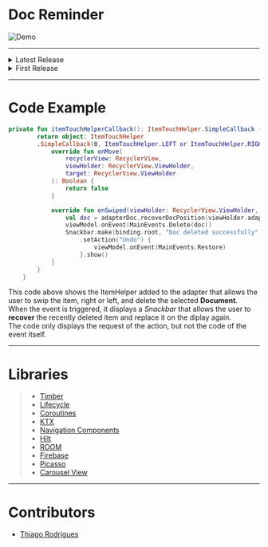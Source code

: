 <!-- # Title -->
# Doc Reminder 
  ![Demo](https://media.discordapp.net/attachments/655489748885831713/1063052342859157516/logo_DOC_REMINDER.png)

  ---

<details>
  <summary>Latest Release</summary>
  
  ---
    
  <!-- # Short Description -->

>- The user can add **Docs** with *images*, *title* and *expiration date* (if necessary), also allowing the user to save the files easily
>- The *images* can be added from the *gallery* or *camera*
>- It is possible to *update*, *delete* and *recover* any **Docs** easily

This application is a scope of an idea that it is not complex itself but it is pretty meaningful to me. It was the first idea that my wife and I had
when I started studying for become an **Android Developer**. \
The idea itself was a simple application that allows the user to create document registrations in his cellphone in order to link it's *expiration date* and
it's information, such as *title* and *images*. It will allow the users the storage **Docs** locally and remotely in order to keep those files safe and keep them as much as it is necessary,
and then have all this information together to easily access and avoid losing any own benefits. \
This is the first version updated from the scope previously released, with so much more details, complexity and power. Check it out! 


<!-- # Badges -->
<div style="display: inline_block"><br>
    <img height="30" width="40" src="https://cdn.jsdelivr.net/gh/devicons/devicon/icons/androidstudio/androidstudio-original.svg">
    <img height="30" width="40" src="https://cdn.jsdelivr.net/gh/devicons/devicon/icons/kotlin/kotlin-original.svg">
    <img height="30" width="40" src="https://cdn.jsdelivr.net/gh/devicons/devicon/icons/firebase/firebase-plain.svg">
    <img height="30" width="40" src="https://cdn.jsdelivr.net/gh/devicons/devicon/icons/git/git-original.svg">
    <img height="30" width="40" src="https://cdn.jsdelivr.net/gh/devicons/devicon/icons/github/github-original.svg">

</div>

---

# Tags

`Android Studio` `Kotlin` `Coroutines` `MVVM` `Room` `Hilt` `Clean Architecture`

---


# Demo

![](https://media.discordapp.net/attachments/655489748885831713/1063172863005315173/ezgif.com-gif-maker.gif)
>- The first time that the application is started, it will display the ˜how-to-use˜ tutorial to the user. Although, those slides are also available to access at any time when requested in the **Setings** screen

***
Create an account or login to access all the application properties

   Email and Password         |    Google     |  Facebook   |   Twitter    |   GitHub   
:---------------:|:---------------:|:---------------:|:---------------:|:---------------:
![](https://media.discordapp.net/attachments/655489748885831713/1063086644665794661/registeremailpassword.gif)  |   ![](https://media.discordapp.net/attachments/655489748885831713/1063086645508833280/registergoogle.gif)  |  ![](https://media.discordapp.net/attachments/655489748885831713/1063086645051658260/registerfacebook.gif)   |   ![](https://media.discordapp.net/attachments/655489748885831713/1063086645840199680/registertwitter.gif)  |   ![](https://media.discordapp.net/attachments/655489748885831713/1063086644292489236/registergithub.gif)

It can be used many different provides to allow user authentication, such as:
>- Email and Password
>- Google
>- Facebook
>- Twitter
>- GitHub

***
![](https://media.discordapp.net/attachments/655489748885831713/1063057530886029362/gifpermissions.gif)
>- The user is requested to accept permissions in the first the app is directed to the register a new **Doc** screen

***
Gallery | Camera
:-:|:-:
![](https://media.discordapp.net/attachments/655489748885831713/1063059595351830578/gifdocfromgallery.gif)  |  ![](https://media.discordapp.net/attachments/655489748885831713/1063059595708354620/gifdocfromcamera.gif)
>- Create new **Document** registries with images from the *gallery* or *camera*

***
Expired | Not Expired
:-:|:-:
<img height="200" width="100" src="https://media.discordapp.net/attachments/655489748885831713/1063060546108264499/Captura_de_Tela_2023-01-12_as_08.42.37.png">  |  <img height="200" width="100" src="https://media.discordapp.net/attachments/655489748885831713/1063060546552877126/Captura_de_Tela_2023-01-12_as_08.42.47.png">
>- **Docs** registered, when achieves it's *expiration date*, displays a different color to the user

***
![](https://media.discordapp.net/attachments/655489748885831713/1063063005073522688/giffunctionalities.gif)

The **Doc** item have different functionalities, such as:
>- Single click to *check* all the **Doc** information
>- Long click to *edit* the file, allowing the user to edit not only in the local database but, if also saved online, it updates it previous version or create a new one
>- Swipe to *delete* a **Doc** from the list, but also have the possibility to *restore* it to the list in case the user needs

***
![](https://media.discordapp.net/attachments/655489748885831713/1063088143621963857/ezgif.com-gif-maker.gif)
>- Easily recover any **Doc** from the web in any device when using the same account

***
![](https://media.discordapp.net/attachments/655489748885831713/1063090645650112592/ezgif.com-gif-maker.gif)
>- If you update a local **Doc** and choose to also save it online, it will be registered or updated online

***
![](https://media.discordapp.net/attachments/655489748885831713/1063092801627246602/ezgif.com-gif-maker.gif)
>- The application allows to be used for different users in the same device without sharing content between them, if you use a different account to sign in

***
![](https://media.discordapp.net/attachments/655489748885831713/1063181011715903619/ezgif.com-gif-maker.gif)
>- The application allows the user to *search* and *reorder* throught the list easily in order to any **Doc** be easily found at any time

***
![](https://media.discordapp.net/attachments/655489748885831713/1063095954158403655/ezgif.com-gif-maker-2.gif)
>- Whenever the user register a new **Doc** in the application and request notification (if permission allowed), the system will send a new notification 
to the device and display to the user that is there a new expired **Doc**

***
Local | Remote
:-:|:-:
![](https://media.discordapp.net/attachments/655489748885831713/1063068692784623647/giflocaldoc.gif) |  ![](https://media.discordapp.net/attachments/655489748885831713/1063068692352614401/gifremotedoc.gif)

***
Displays all the registered information from the registered **Doc**
>- When locally, displays the current files from the internal storage if it still exists
>- When remotely, displays the current files saved into [Google Firebase](https://firebase.google.com) and allows the user to display the image on web and recover it if necessary

***
Dark Mode         |    Clear All     |  Login and Logout  
:-------------------------:|:-------------------------:|:-------------------------:
![](https://media.discordapp.net/attachments/655489748885831713/1063071661768851546/gifdarktheme.gif)  |   ![](https://media.discordapp.net/attachments/655489748885831713/1063075570335891507/ezgif.com-gif-maker.gif)  |  ![](https://media.discordapp.net/attachments/655489748885831713/1063074488616489060/ezgif.com-gif-maker.gif)

The **Settings** screen allow the user to access many funcionalities, such as:
>- Dark Mode
>- Clear all information from local/remote database
>- Login/logout
>- Application statistics automatically displayed


---
  
  </details>

<details>
  <summary>First Release</summary>
  
  ---
  
  <!-- # Short Description -->

>- The user can add **Documents** with *images*, *title* and *validity*
>- The *images* can be added from the *gallery* or *camera*
>- It is possible to *delete* and *recover* any **Document** easily

This application is a scope of an idea that it is not complex itself but it is pretty meaningful to me. It was the first idea that my wife and I had
when I started studying for become an **Android Developer**. \
The idea itself was a simple application that allows the user to create document registrations in his cellphone in order to link it's validity and
it's image. It would allow any user to match, for example, one document that have 2 years validity purchase and you will have it saved locally (with further improvements in the cloud),
and then have all this information together ti easily access and avoid losing any own benefits. \
This application, as I said is a scoupe and I intend to improve it properly with time. 


<!-- # Badges -->
<div style="display: inline_block"><br>
    <img height="30" width="40" src="https://cdn.jsdelivr.net/gh/devicons/devicon/icons/androidstudio/androidstudio-original.svg">
    <img height="30" width="40" src="https://cdn.jsdelivr.net/gh/devicons/devicon/icons/kotlin/kotlin-original.svg">
</div>

---

# Tags

`Android Studio` `Kotlin` `Coroutines` `MVVM` `Room` `Hilt` `Clean Architecture`

---


# Demo

![](https://media.discordapp.net/attachments/655489748885831713/1054750389779578950/1.gif)
>- The user is requested to accept permissions in the first the app is directed to the register a new document interface


Gallery | Camera
:-:|:-:
![](https://media.discordapp.net/attachments/655489748885831713/1054750393361502289/2.gif)  |  ![](https://media.discordapp.net/attachments/655489748885831713/1054750392648474633/3.gif)
>- Create new **Document** registries with images from the *gallery* or *camera*


![](https://media.discordapp.net/attachments/655489748885831713/1054750391847358554/4.gif)


<img height="200" width="450" src="https://media.discordapp.net/attachments/655489748885831713/1054754901546250280/2.png">    <img height="200" width="450" src="https://media.discordapp.net/attachments/655489748885831713/1054754902099890256/1.png">
>- **Documents** registered, when validity expires, displays a different color to the user

![](https://media.discordapp.net/attachments/655489748885831713/1054750391281131620/5.gif)
>- Easily *delete* a **Document**, but also have the possibility to *recover* it for a few seconds

![](https://media.discordapp.net/attachments/655489748885831713/1054750390354186370/6.gif)
>- Displays all the registered images from the **Document** and it's *validity* with a simple touch


---


</details>

---

# Code Example
```kotlin
private fun itemTouchHelperCallback(): ItemTouchHelper.SimpleCallback {
        return object: ItemTouchHelper
        .SimpleCallback(0, ItemTouchHelper.LEFT or ItemTouchHelper.RIGHT) {
            override fun onMove(
                recyclerView: RecyclerView,
                viewHolder: RecyclerView.ViewHolder,
                target: RecyclerView.ViewHolder
            ): Boolean {
                return false
            }

            override fun onSwiped(viewHolder: RecyclerView.ViewHolder, direction: Int) {
                val doc = adapterDoc.recoverDocPosition(viewHolder.adapterPosition)
                viewModel.onEvent(MainEvents.Delete(doc))
                Snackbar.make(binding.root, "Doc deleted successfully", Snackbar.LENGTH_LONG)
                    .setAction("Undo") {
                        viewModel.onEvent(MainEvents.Restore)
                    }.show()
            }
        }
    }
```

This code above shows the ItemHelper added to the adapter that allows the user to swip the item, right or left, and delete the selected **Document**. \
When the event is triggered, it displays a *Snackbar* that allows the user to **recover** the recently deleted item and replace it on the diplay again. \
The code only displays the request of the action, but not the code of the event itself.

---

# Libraries

>- [Timber](https://github.com/JakeWharton/timber)
>- [Lifecycle](https://developer.android.com/jetpack/androidx/releases/lifecycle)
>- [Coroutines](https://developer.android.com/kotlin/coroutines?hl=pt-br)
>- [KTX](https://developer.android.com/kotlin/ktx)
>- [Navigation Components](https://developer.android.com/guide/navigation)
>- [Hilt](https://dagger.dev/hilt/)
>- [ROOM](https://developer.android.com/jetpack/androidx/releases/room?hl=pt-br)
>- [Firebase](https://firebase.google.com)
>- [Picasso](https://square.github.io/picasso/)
>- [Carousel View](https://github.com/sayyam/carouselview)
---

# Contributors

- [Thiago Rodrigues](https://www.linkedin.com/in/tods/)
